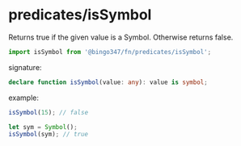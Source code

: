# predicates/isSymbol

Returns true if the given value is a Symbol. Otherwise returns false.

```javascript
import isSymbol from '@bingo347/fn/predicates/isSymbol';
```

signature:

```typescript
declare function isSymbol(value: any): value is symbol;
```

example:

```javascript
isSymbol(15); // false

let sym = Symbol();
isSymbol(sym); // true
```